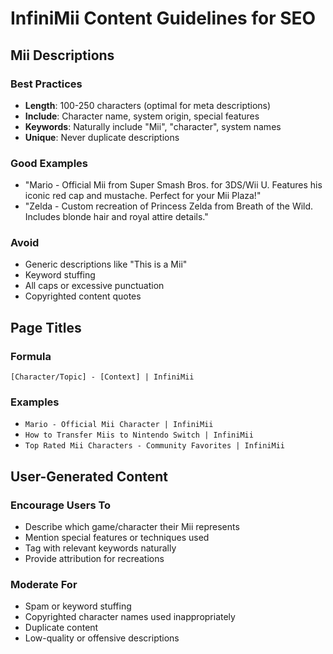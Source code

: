 # InfiniMii Content Guidelines for SEO

## Mii Descriptions

### Best Practices
- **Length**: 100-250 characters (optimal for meta descriptions)
- **Include**: Character name, system origin, special features
- **Keywords**: Naturally include "Mii", "character", system names
- **Unique**: Never duplicate descriptions

### Good Examples
- "Mario - Official Mii from Super Smash Bros. for 3DS/Wii U. Features his iconic red cap and mustache. Perfect for your Mii Plaza!"
- "Zelda - Custom recreation of Princess Zelda from Breath of the Wild. Includes blonde hair and royal attire details."

### Avoid
- Generic descriptions like "This is a Mii"
- Keyword stuffing
- All caps or excessive punctuation
- Copyrighted content quotes

## Page Titles

### Formula
`[Character/Topic] - [Context] | InfiniMii`

### Examples
- `Mario - Official Mii Character | InfiniMii`
- `How to Transfer Miis to Nintendo Switch | InfiniMii`
- `Top Rated Mii Characters - Community Favorites | InfiniMii`

## User-Generated Content

### Encourage Users To
- Describe which game/character their Mii represents
- Mention special features or techniques used
- Tag with relevant keywords naturally
- Provide attribution for recreations

### Moderate For
- Spam or keyword stuffing
- Copyrighted character names used inappropriately
- Duplicate content
- Low-quality or offensive descriptions